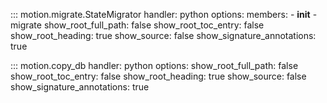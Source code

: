 ::: motion.migrate.StateMigrator
handler: python
options:
members: - **init** - migrate
show_root_full_path: false
show_root_toc_entry: false
show_root_heading: true
show_source: false
show_signature_annotations: true

::: motion.copy_db
handler: python
options:
show_root_full_path: false
show_root_toc_entry: false
show_root_heading: true
show_source: false
show_signature_annotations: true

